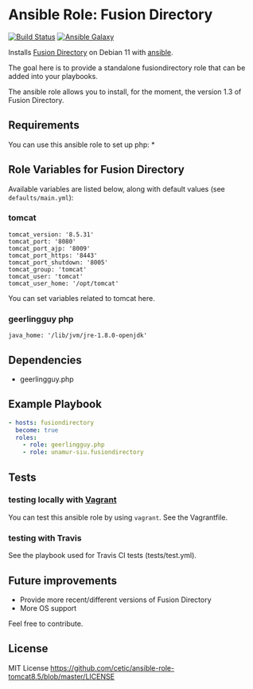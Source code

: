 # Ansible Role: Fusion Directory

[![Build Status]()]()
[![Ansible Galaxy]()](https://galaxy.ansible.com/unamur-siu/fusiondirectory/)

Installs [Fusion Directory](https://fusiondirectory-user-manual.readthedocs.io) on Debian 11 with [ansible](http://www.ansible.com/home).

The goal here is to provide a standalone fusiondirectory role that can be added into your playbooks.

The ansible role allows you to install, for the moment, the version 1.3 of Fusion Directory.

## Requirements

You can use this ansible role to set up php:
* 

## Role Variables for Fusion Directory

Available variables are listed below, along with default values (see `defaults/main.yml`):

### tomcat

	tomcat_version: '8.5.31'
	tomcat_port: '8080'
	tomcat_port_ajp: '8009'
	tomcat_port_https: '8443'
	tomcat_port_shutdown: '8005'
	tomcat_group: 'tomcat'
	tomcat_user: 'tomcat'
	tomcat_user_home: '/opt/tomcat'
	
You can set variables related to tomcat here.
	
### geerlingguy php

	java_home: '/lib/jvm/jre-1.8.0-openjdk'
	
## Dependencies

  - geerlingguy.php

## Example Playbook

```yaml
- hosts: fusiondirectory
  become: true
  roles:
    - role: geerlingguy.php
    - role: unamur-siu.fusiondirectory
```

## Tests

### testing locally with [Vagrant](https://www.vagrantup.com/)

You can test this ansible role by using `vagrant`. See the Vagrantfile.

### testing with Travis

See the playbook used for Travis CI tests (tests/test.yml).

## Future improvements

*  Provide more recent/different versions of Fusion Directory
*  More OS support

Feel free to contribute.

## License

MIT License https://github.com/cetic/ansible-role-tomcat8.5/blob/master/LICENSE
